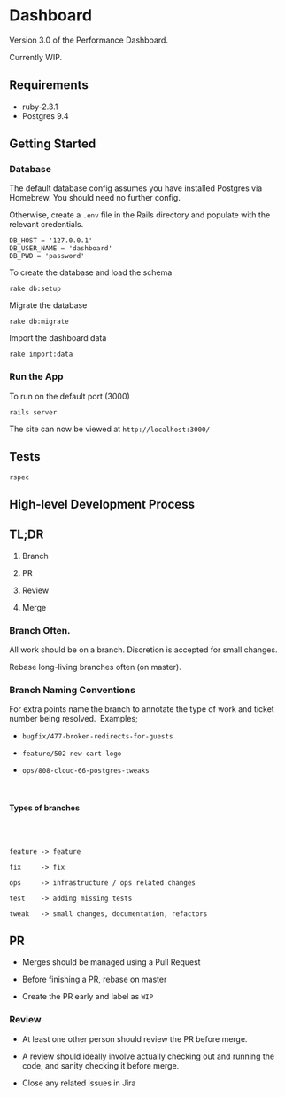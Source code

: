 # Dashboard

Version 3.0 of the Performance Dashboard.

Currently WIP.


## Requirements

 - ruby-2.3.1
 - Postgres 9.4


## Getting Started

### Database

The default database config assumes you have installed Postgres via Homebrew.
You should need no further config.

Otherwise, create a `.env` file in the Rails directory and populate with the relevant credentials.

```
DB_HOST = '127.0.0.1'
DB_USER_NAME = 'dashboard'
DB_PWD = 'password'
```

To create the database and load the schema
```
rake db:setup
```

Migrate the database

```
rake db:migrate
```

Import the dashboard data

```
rake import:data
```

### Run the App

To run on the default port (3000)
```
rails server
```

The site can now be viewed at `http://localhost:3000/`


## Tests

```
rspec
```



## High-level Development Process

## TL;DR​

1. Branch

2. PR

3. Review

4. Merge



### Branch Often.

 All work should be on a branch. Discretion is accepted for small changes.

 Rebase long-living branches often (on master).


 ### Branch Naming Conventions

 For extra points name the branch to annotate the type of work and ticket number being resolved.
 ​
 Examples;
 ​

 - `bugfix/477-broken-redirects-for-guests`

 - `feature/502-new-cart-logo`

 - `ops/808-cloud-66-postgres-tweaks`

 ​

 #### Types of branches

 ​
 ```

 feature -> feature

 fix     -> fix

 ops     -> infrastructure / ops related changes

 test    -> adding missing tests

 tweak   -> small changes, documentation, refactors

 ```

 ## PR

 - Merges should be managed using a Pull Request

 - Before finishing a PR, rebase on master

 - Create the PR early and label as `WIP`


 ### Review


 - At least one other person should review the PR before merge.

 - A review should ideally involve actually checking out and running the code, and sanity checking it before merge.

 - Close any related issues​ in Jira
